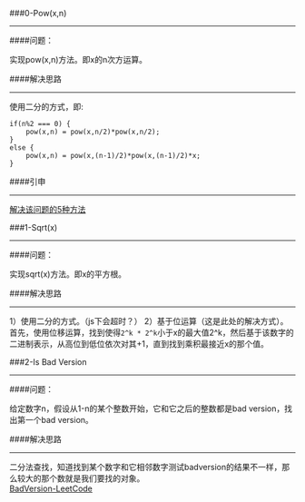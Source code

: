 ###0-Pow(x,n)
  
***
####问题：
  
实现pow(x,n)方法。即x的n次方运算。
  
####解决思路
  
***
使用二分的方式，即:  

```
if(n%2 === 0) {
	pow(x,n) = pow(x,n/2)*pow(x,n/2);
}
else {
	pow(x,n) = pow(x,(n-1)/2)*pow(x,(n-1)/2)*x;
}
```
  
####引申  
  
*** 
[解决该问题的5种方法](https://leetcode.com/discuss/52800/5-different-choices-when-talk-with-interviewers)

###1-Sqrt(x)
  
***
####问题：
  
实现sqrt(x)方法。即x的平方根。
  
####解决思路
  
***
1）使用二分的方式。（js下会超时？）
2）基于位运算（这是此处的解决方式）。首先，使用位移运算，找到使得```2^k * 2^k```小于x的最大值2^k，然后基于该数字的二进制表示，从高位到低位依次对其+1，直到找到乘积最接近x的那个值。

###2-Is Bad Version
  
***
####问题：
  
给定数字n，假设从1-n的某个整数开始，它和它之后的整数都是bad version，找出第一个bad version。
  
####解决思路
  
***
二分法查找，知道找到某个数字和它相邻数字测试badversion的结果不一样，那么较大的那个数就是我们要找的对象。  
[BadVersion-LeetCode](https://leetcode.com/problems/first-bad-version/¡)